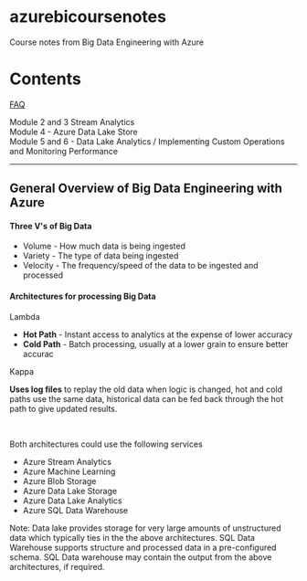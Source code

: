 # azurebicoursenotes
Course notes from Big Data Engineering with Azure

<h1>Contents</h1>
<a href="https://github.com/njmarkham/azurebicoursenotes/>Overview (this page)</a><br/>
<a href="https://github.com/njmarkham/azurebicoursenotes/blob/master/faq.md">FAQ</a><br/>

Module 2 and 3 Stream Analytics<br/>
Module 4 - Azure Data Lake Store<br/>
Module 5 and 6 - Data Lake Analytics / Implementing Custom Operations and Monitoring Performance<br/>

<hr/>

<h2>General Overview of Big Data Engineering with Azure</h2>


<p><h4>Three V's of Big Data</h4></p>
<ul>
<li>Volume - How much data is being ingested</li>
<li>Variety - The type of data being ingested</li>
<li>Velocity - The frequency/speed of the data to be ingested and processed</li>
</ul>

<p><h4>Architectures for processing Big Data</h4></p>

<p>Lambda&nbsp;</p>

<ul>
	<li><strong>Hot Path</strong> - Instant access to analytics at the expense of lower accuracy</li>
	<li><strong>Cold Path</strong> - Batch processing, usually at a lower grain to ensure better accurac</li>
</ul>

<p>Kappa</p>

<p><strong>Uses log files</strong> to replay the old data when logic is changed, hot and cold paths use the same data, historical data can be fed back through the hot path to give updated results.</p>

<p>&nbsp;</p>

<p>Both architectures could use the following services</p>

<ul>
	<li>Azure Stream Analytics</li>
	<li>Azure Machine Learning</li>
	<li>Azure Blob Storage</li>
	<li>Azure Data Lake Storage</li>
	<li>Azure Data Lake Analytics</li>
	<li>Azure SQL Data Warehouse</li>
</ul>

<p>Note: Data lake provides storage for very large amounts of unstructured data which typically ties in the the above architectures. SQL Data Warehouse supports structure and processed data in a pre-configured schema. SQL Data warehouse may contain the output from the above architectures, if required.</p>
